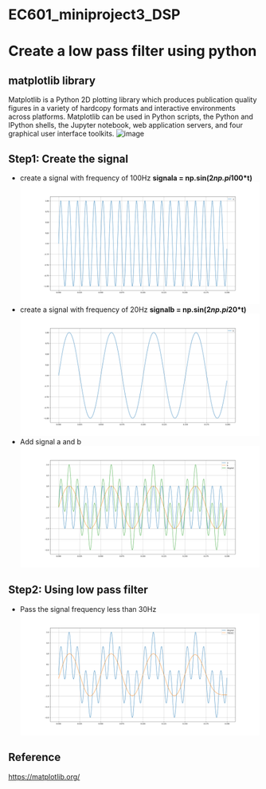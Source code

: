 # EC601_miniproject3_DSP

# Create a low pass filter using python
## matplotlib library
Matplotlib is a Python 2D plotting library which produces publication quality figures in a variety of hardcopy formats and interactive environments across platforms. Matplotlib can be used in Python scripts, the Python and IPython shells, the Jupyter notebook, web application servers, and four graphical user interface toolkits.
![image](https://matplotlib.org/_images/sphx_glr_histogram_thumb.png)
## Step1: Create the signal
* create a signal with frequency of 100Hz **signala = np.sin(2*np.pi*100*t)**
![image](https://github.com/Miketan1/EC601_miniproject3_DSP/blob/master/a.png)
* create a signal with frequency of 20Hz **signalb = np.sin(2*np.pi*20*t)**
![image](https://github.com/Miketan1/EC601_miniproject3_DSP/blob/master/b.png)
* Add signal a and b
![image](https://github.com/Miketan1/EC601_miniproject3_DSP/blob/master/c.png)
## Step2: Using low pass filter
* Pass the signal frequency less than 30Hz
![image](https://github.com/Miketan1/EC601_miniproject3_DSP/blob/master/Figure_1.png)
## Reference
https://matplotlib.org/
